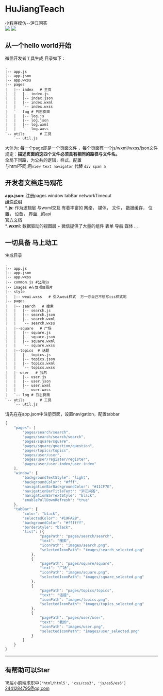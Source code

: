 # HuJiangTeach<br>
小程序模仿--沪江问答<br>
![](https://img.shields.io/badge/language-js-orange.svg)
![](https://img.shields.io/badge/platform-wechat-lightgrey.svg)


## 从一个hello world开始
微信开发者工具生成 目录如下：
```
.
|-- app.js
|-- app.json
|-- app.wxss
|-- pages     
|   |-- index   # 主页
|   |   |-- index.js
|   |   |-- index.json
|   |   |-- index.wxml
|   |   `-- index.wxss
|   `-- log # 日志页面
|   |   |-- log.js
|   |   |-- log.json
|   |   |-- log.wxml
|   |   `-- log.wxss
`-- utils       # 工具
    `-- util.js
```
大体为:
每一个page即是一个页面文件 ，每个页面有一个js/wxml/wxss/json文件 规定：**描述页面的这四个文件必须具有相同的路径与文件名。**<br>
全局下同路，为公共的逻辑，样式，配置<br>
与html不同:用`view text navigator` 代替 `div span a`

## 开发者文档走马观花
**app.json:** 注册pages window tabBar networkTimeout<br>
[组件说明](https://mp.weixin.qq.com/debug/wxadoc/dev/component/)<br>
***.js:** 作为逻辑层 与wxml交互 有着丰富的 
网络，
媒体，
文件，
数据缓存，
位置，
设备，
界面...的api<br>
[官方文档](https://mp.weixin.qq.com/debug/wxadoc/dev/api/)<br>
***.wxml:** 数据驱动的视图层 +  微信提供了大量的组件 表单 导航 媒体 ...
## 一切具备 马上动工
生成目录
```
.
|-- app.js
|-- app.json
|-- app.wxss
|-- common.js #公用js
|-- images #存放项目图片
|-- style
|   |-- weui.wxss   # 引入weui样式  万一你自己不想写css样式呢
|-- pages
|   |-- search   # 搜索
|   |   |-- search.js
|   |   |-- search.json
|   |   |-- search.wxml
|   |   `-- search.wxss
|   |--square   # 广场
|   |   |-- square.js
|   |   |-- square.json
|   |   |-- square.wxml
|   |   `-- square.wxss
|   |--topics  # 话题
|   |   |-- topics.js
|   |   |-- topics.json
|   |   |-- topics.wxml
|   |   `-- topics.wxss
|   |--user   # 我的
|   |   |-- user.js
|   |   |-- user.json
|   |   |-- user.wxml
|   |   `-- user.wxss
|   `-- log # 日志页面
`-- utils       # 工具
    `-- util.js
```
请先在在app.json中注册页面，设置navigation，配置tabbar<br>
```js
{
    "pages": [
        "pages/search/search",
        "pages/search/search/search",
        "pages/square/square",
        "pages/square/question/question",
        "pages/topics/topics",
        "pages/user/user",
        "pages/user/register/register",
        "pages/user/user-index/user-index"
    ],
    "window": {
        "backgroundTextStyle": "light",
        "backgroundColor": "#fff",
        "navigationBarBackgroundColor": "#11CF7E",
        "navigationBarTitleText": "沪江问答",
        "navigationBarTextStyle": "black",
        "enablePullDownRefresh": "true"
    },
    "tabBar": {
        "color": "black",
        "selectedColor": "#19FA28",
        "backgroundColor": "#ffffff",
        "borderStyle": "black",
        "list": [{
                "pagePath": "pages/search/search",
                "text": "搜索",
                "iconPath": "images/search.png",
                "selectedIconPath": "images/search_selected.png"
            },
            {
                "pagePath": "pages/square/square",
                "text": "广场",
                "iconPath": "images/square.png",
                "selectedIconPath": "images/square_selected.png"
            },
            {
                "pagePath": "pages/topics/topics",
                "text": "话题",
                "iconPath": "images/topics.png",
                "selectedIconPath": "images/topics_selected.png"
            },
            {
                "pagePath": "pages/user/user",
                "text": "我的",
                "iconPath": "images/user.png",
                "selectedIconPath": "images/user_selected.png"
            }
        ]
    }
}
```
***
## 有帮助可以Star
18届小前端求职中`['html/html5', 'css/css3', 'js/es5/es6']`
<a href="mailto:1424254461@qq.com">2441284795@qq.com</a>
